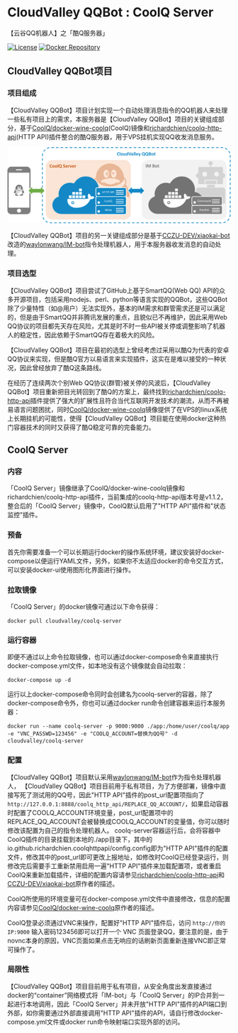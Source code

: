 # CloudValley QQBot : CoolQ Server
【云谷QQ机器人】之「酷Q服务器」

[![License](https://img.shields.io/badge/License-MIT-orange.svg)](https://github.com/waylonwang/coolq-server/master/LICENSE)
[![Docker Repository](https://img.shields.io/badge/docker-cloudvalley%2Fcoolq--http-green.svg)](https://hub.docker.com/r/cloudvalley/coolq-server/)

## CloudValley QQBot项目
### 项目组成
【CloudValley QQBot】项目计划实现一个自动处理消息指令的QQ机器人来处理一些私有项目上的需求，本服务器是【CloudValley QQBot】项目的关键组成部分，基于[CoolQ/docker-wine-coolq](https://github.com/CoolQ/docker-wine-coolq)(CoolQ)镜像和[richardchien/coolq-http-api](https://github.com/richardchien/coolq-http-api)(HTTP API)插件整合的酷Q服务器，用于VPS挂机实现QQ收发消息服务。

![CloudValley QQBot Framework](doc/CloudValley-QQBot-2.png)

【CloudValley QQBot】项目的另一关键组成部分是基于[CCZU-DEV/xiaokai-bot](https://github.com/CCZU-DEV/xiaokai-bot)改造的[waylonwang/IM-bot](https://github.com/waylonwang/IM-bot)指令处理机器人，用于本服务器收发消息的自动处理。

### 项目选型
【CloudValley QQBot】项目尝试了GitHub上基于SmartQQ(Web QQ) API的众多开源项目，包括采用nodejs、perl、python等语言实现的QQBot，这些QQBot除了少量特性（如@用户）无法实现外，基本的IM需求和群管需求还是可以满足的，但是由于SmartQQ并非腾讯发展的重点，且貌似已不再维护，因此采用Web QQ协议的项目都先天存在风险，尤其是时不时一些API被关停或调整影响了机器人的稳定性，因此依赖于SmartQQ存在着极大的风险。

【CloudValley QQBot】项目在最初的选型上曾经考虑过采用以酷Q为代表的安卓QQ协议来实现，但是酷Q官方以易语言来实现插件，这实在是难以接受的一种状况，因此曾经放弃了酷Q这条路线。

在经历了连续两次个别Web QQ协议(群管)被关停的风波后，【CloudValley QQBot】项目重新把目光转回到了酷Q的方案上，最终找到[richardchien/coolq-http-api](https://github.com/richardchien/coolq-http-api)插件提供了强大的扩展性且符合当代互联网开发技术的潮流，从而不再被易语言问题困扰，同时[CoolQ/docker-wine-coolq](https://github.com/CoolQ/docker-wine-coolq)镜像提供了在VPS的linux系统上长期挂机的可能性，使得【CloudValley QQBot】项目能在使用docker这种热门容器技术的同时又获得了酷Q稳定可靠的完备能力。

## CoolQ Server
### 内容
「CoolQ Server」镜像继承了CoolQ/docker-wine-coolq镜像和richardchien/coolq-http-api插件，当前集成的coolq-http-api版本号是v1.1.2，整合后的「CoolQ Server」镜像中，CoolQ默认启用了"HTTP API"插件和"状态监控"插件。

### 预备
首先你需要准备一个可以长期运行docker的操作系统环境，建议安装好docker-compose以便运行YAML文件，另外，如果你不太适应docker的命令交互方式，可以安装docker-ui使用图形化界面进行操作。
### 拉取镜像
「CoolQ Server」的docker镜像可通过以下命令获得：
```
docker pull cloudvalley/coolq-server
```
### 运行容器
即便不通过以上命令拉取镜像，也可以通过docker-compose命令来直接执行docker-compose.yml文件，如本地没有这个镜像就会自动拉取：
```
docker-compose up -d
```

运行以上docker-compose命令同时会创建名为coolq-server的容器，除了docker-compose命令外，你也可以通过docker run命令创建容器来运行本服务器：
```
docker run --name coolq-server -p 9000:9000 ./app:/home/user/coolq/app -e "VNC_PASSWD=123456" -e "COOLQ_ACCOUNT=替换为QQ号" -d cloudvalley/coolq-server
```
### 配置
【CloudValley QQBot】项目默认采用[waylonwang/IM-bot](https://github.com/waylonwang/IM-bot)作为指令处理机器人，
【CloudValley QQBot】项目目前用于私有项目，为了方便部署，镜像中直接写死了测试用的QQ号，因此"HTTP API"插件的post_url配置项指向了`http://127.0.0.1:8888/coolq_http_api/REPLACE_QQ_ACCOUNT/`，如果启动容器时配置了COOLQ_ACCOUNT环境变量，post_url配置项中的REPLACE_QQ_ACCOUNT会被替换成COOLQ_ACCOUNT的变量值，你可以随时修改该配置为自己的指令处理机器人。
coolq-server容器运行后，会将容器中CoolQ插件的目录挂载到本地的./app目录下，其中的io.github.richardchien.coolqhttpapi/config.config即为"HTTP API"插件的配置文件，修改其中的post_url即可更改上报地址，如修改时CoolQ已经登录运行，则修改完后需要手工重新禁用启用一遍"HTTP API"插件来加载配置项，或者重启CoolQ来重新加载插件，详细的配置内容请参见[richardchien/coolq-http-api](https://github.com/richardchien/coolq-http-api)和[CCZU-DEV/xiaokai-bot](https://github.com/CCZU-DEV/xiaokai-bot)原作者的描述。

CoolQ所使用的环境变量可在docker-compose.yml文件中直接修改，信息的配置内容请参见[CoolQ/docker-wine-coolq](https://github.com/CoolQ/docker-wine-coolq)原作者的描述。

CoolQ登录必须通过VNC来操作，配置好"HTTP API"插件后，访问 `http://你的IP:9000` 输入密码123456即可以打开一个 VNC 页面登录QQ，要注意的是，由于novnc本身的原因，VNC页面如果点击无响应的话刷新页面重新连接VNC即正常可操作了。
### 局限性
【CloudValley QQBot】项目目前用于私有项目，从安全角度出发直接通过docker的“container”网络模式将「IM-bot」与「CoolQ Server」的IP合并到一起进行本地调用，因此「CoolQ Server」并未开放"HTTP API"插件的API端口到外部，如你需要通过外部直接调用"HTTP API"插件的API，请自行修改docker-compose.yml文件或docker run命令映射端口实现外部的访问。
